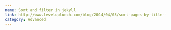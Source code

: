 ```yaml
---
name: Sort and filter in jekyll
link: http://www.leveluplunch.com/blog/2014/04/03/sort-pages-by-title-filter-array-by-layout-jekyllrb/
category: Advanced
---
```

